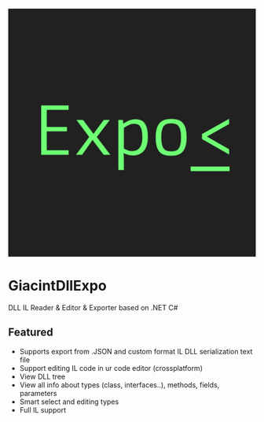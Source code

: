 ![DllExpo](https://github.com/Ykizakyi-Zukio/GiacintDllExpo/blob/main/20250817_140038.jpg)
# GiacintDllExpo
DLL IL Reader & Editor & Exporter based on .NET C#
## Featured
- Supports export from .JSON and custom format IL DLL serialization text file
- Support editing IL code in ur code editor (crossplatform)
- View DLL tree
- View all info about types (class, interfaces..), methods, fields, parameters
- Smart select and editing types
- Full IL support
